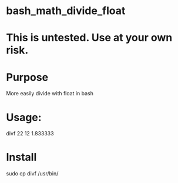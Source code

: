 # bash_math_divide_float

# This is untested. Use at your own risk.

# Purpose
More easily divide with float in bash

# Usage:

divf 22 12
1.833333

# Install

sudo cp divf /usr/bin/
